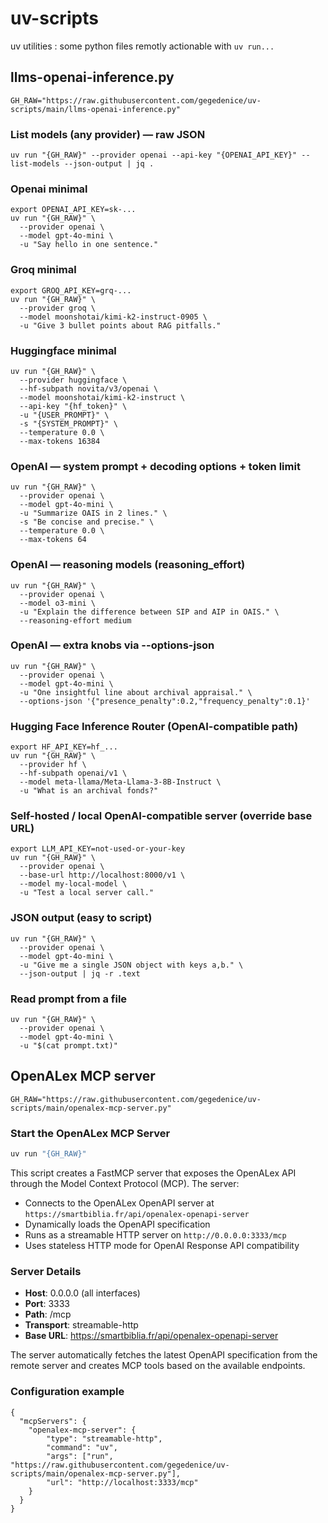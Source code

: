 # uv-scripts

uv utilities : some python files remotly actionable with `uv run...`

## llms-openai-inference.py

```
GH_RAW="https://raw.githubusercontent.com/gegedenice/uv-scripts/main/llms-openai-inference.py"
```

### List models (any provider) — raw JSON

```
uv run "{GH_RAW}" --provider openai --api-key "{OPENAI_API_KEY}" --list-models --json-output | jq .
```

### Openai minimal

```
export OPENAI_API_KEY=sk-...
uv run "{GH_RAW}" \
  --provider openai \
  --model gpt-4o-mini \
  -u "Say hello in one sentence."
```

### Groq minimal

```
export GROQ_API_KEY=grq-...
uv run "{GH_RAW}" \
  --provider groq \
  --model moonshotai/kimi-k2-instruct-0905 \
  -u "Give 3 bullet points about RAG pitfalls."
```

### Huggingface minimal

```
uv run "{GH_RAW}" \
  --provider huggingface \
  --hf-subpath novita/v3/openai \
  --model moonshotai/kimi-k2-instruct \
  --api-key "{hf_token}" \
  -u "{USER_PROMPT}" \
  -s "{SYSTEM_PROMPT}" \
  --temperature 0.0 \
  --max-tokens 16384
```

### OpenAI — system prompt + decoding options + token limit

```
uv run "{GH_RAW}" \
  --provider openai \
  --model gpt-4o-mini \
  -u "Summarize OAIS in 2 lines." \
  -s "Be concise and precise." \
  --temperature 0.0 \
  --max-tokens 64
```

### OpenAI — reasoning models (reasoning_effort)

```
uv run "{GH_RAW}" \
  --provider openai \
  --model o3-mini \
  -u "Explain the difference between SIP and AIP in OAIS." \
  --reasoning-effort medium
```

### OpenAI — extra knobs via --options-json

```
uv run "{GH_RAW}" \
  --provider openai \
  --model gpt-4o-mini \
  -u "One insightful line about archival appraisal." \
  --options-json '{"presence_penalty":0.2,"frequency_penalty":0.1}'
```

### Hugging Face Inference Router (OpenAI-compatible path)

```
export HF_API_KEY=hf_...
uv run "{GH_RAW}" \
  --provider hf \
  --hf-subpath openai/v1 \
  --model meta-llama/Meta-Llama-3-8B-Instruct \
  -u "What is an archival fonds?"
```

### Self-hosted / local OpenAI-compatible server (override base URL)

```
export LLM_API_KEY=not-used-or-your-key
uv run "{GH_RAW}" \
  --provider openai \
  --base-url http://localhost:8000/v1 \
  --model my-local-model \
  -u "Test a local server call."
```

### JSON output (easy to script)

```
uv run "{GH_RAW}" \
  --provider openai \
  --model gpt-4o-mini \
  -u "Give me a single JSON object with keys a,b." \
  --json-output | jq -r .text
```

### Read prompt from a file

```
uv run "{GH_RAW}" \
  --provider openai \
  --model gpt-4o-mini \
  -u "$(cat prompt.txt)"
```

## OpenALex MCP server

```
GH_RAW="https://raw.githubusercontent.com/gegedenice/uv-scripts/main/openalex-mcp-server.py"
```

### Start the OpenALex MCP Server

```bash
uv run "{GH_RAW}"
```

This script creates a FastMCP server that exposes the OpenALex API through the Model Context Protocol (MCP). The server:

- Connects to the OpenALex OpenAPI server at `https://smartbiblia.fr/api/openalex-openapi-server`
- Dynamically loads the OpenAPI specification
- Runs as a streamable HTTP server on `http://0.0.0.0:3333/mcp`
- Uses stateless HTTP mode for OpenAI Response API compatibility

### Server Details

- **Host**: 0.0.0.0 (all interfaces)
- **Port**: 3333
- **Path**: /mcp
- **Transport**: streamable-http
- **Base URL**: https://smartbiblia.fr/api/openalex-openapi-server

The server automatically fetches the latest OpenAPI specification from the remote server and creates MCP tools based on the available endpoints.

### Configuration example

```
{
  "mcpServers": {
    "openalex-mcp-server": {
        "type": "streamable-http",
        "command": "uv",
        "args": ["run", "https://raw.githubusercontent.com/gegedenice/uv-scripts/main/openalex-mcp-server.py"],
        "url": "http://localhost:3333/mcp"
    }     	
  }
}
```